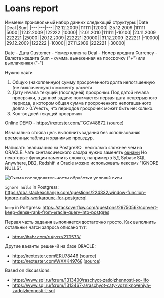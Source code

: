 # Loans report

Иммеем произвольный набор данных следкющей структуры:
    |Date |Deal |Sum|
    |---|---|---|
    |12.12.2009 |111111 |12000|
    |25.12.2009 |111111 |5000|
    |12.12.2009 |122222 |10000|
    |12.01.2010 |111111 |-10100|
    |20.11.2009 |222221 |25000|
    |20.12.2009 |222221 |20000|
    |31.12.2009 |222221 |-10000|
    |29.12.2009 |122222 |-10000|
    |27.11.2009 |222221 |-30000|

Date - Дата
Customer - Номер клиента
Deal - Номер кредита
Currency - Валюта кредита
Sum - сумма, вынесенная на просрочку ("+") или выплаченная ("-")

Нужно найти
1. Общую (накопленную) сумму просроченного долга непогашенную (не выплаченную) к моменту расчета.
2. Дату начала текущей (последней) просрочки. Под датой начала просрочки, в данной задаче понимается первая дата непрерывного периода, в котором общая сумма просроченного непогашенного долга > 0.Учесть, что периодов просрочек может быть несколько.
3. Кол-во дней текущей просрочки.

Online DEMO - https://rextester.com/TGCV48872 ([source](https://github.com/ink-ru/loans_sql/blob/master/oracle3.sql))

Изначально стояла цель выполнить задания без использования временных таблиц и хранимых процедур.

Написать реализацию на PostgreSQL несколько сложнее чем на ORACLE. Чать синтаксического сахара нужно заменять [окнами](https://habr.com/ru/post/268983/) Но некоторые функции заменить сложно, например в БД Sybase SQL Anywhere, DB2, Redshift и Oracle можно использовать лексему "IGNORE NULLS".

![Схема последовательности обработки условий окон](https://www.sqlite.org/images/syntax/frame-spec.gif)

`ignore nulls` in Postgress:
https://dba.stackexchange.com/questions/224332/window-function-ignore-nulls-workaround-for-postgresql

`keep` in Postgress:
https://stackoverflow.com/questions/29750563/convert-keep-dense-rank-from-oracle-query-into-postgres

Первая часть задания выполняется достаточно просто. Как выполнить остальные чатси запроса описано тут:
* https://habr.com/ru/post/270573/


Другие ваианты решений на базе ORACLE:
* https://rextester.com/ERU78446 ([source](https://github.com/ink-ru/loans_sql/blob/master/oracle2.sql))
* https://rextester.com/WXXK49768 ([source](https://github.com/ink-ru/loans_sql/blob/master/oracle.sql))

Based on discussions:
* https://www.sql.ru/forum/1313400/raschyot-zadolzhennosti-po-lifo
* https://www.sql.ru/forum/1313467-a/raschyot-daty-vozniknoveniya-zadolzhennosti-t-sql
